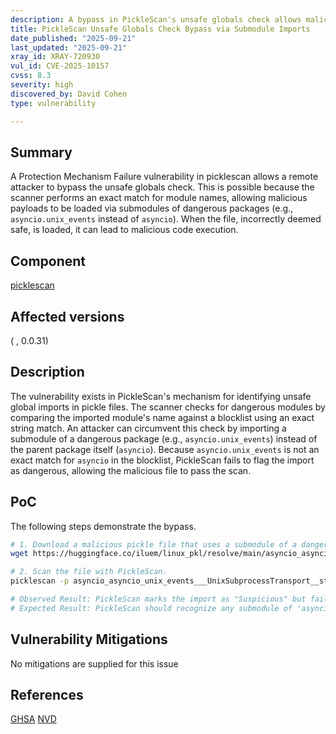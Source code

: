 ```yaml
---
description: A bypass in PickleScan's unsafe globals check allows malicious code execution via submodules of dangerous packages.
title: PickleScan Unsafe Globals Check Bypass via Submodule Imports
date_published: "2025-09-21"
last_updated: "2025-09-21"
xray_id: XRAY-720930
vul_id: CVE-2025-10157
cvss: 8.3
severity: high
discovered_by: David Cohen
type: vulnerability

---
```


## Summary

A Protection Mechanism Failure vulnerability in picklescan allows a remote attacker to bypass the unsafe globals check. This is possible because the scanner performs an exact match for module names, allowing malicious payloads to be loaded via submodules of dangerous packages (e.g., `asyncio.unix_events` instead of `asyncio`). When the file, incorrectly deemed safe, is loaded, it can lead to malicious code execution.

## Component

[picklescan](https://pypi.org/project/picklescan/)

## Affected versions

( , 0.0.31)

## Description

The vulnerability exists in PickleScan's mechanism for identifying unsafe global imports in pickle files. The scanner checks for dangerous modules by comparing the imported module's name against a blocklist using an exact string match. An attacker can circumvent this check by importing a submodule of a dangerous package (e.g., `asyncio.unix_events`) instead of the parent package itself (`asyncio`). Because `asyncio.unix_events` is not an exact match for `asyncio` in the blocklist, PickleScan fails to flag the import as dangerous, allowing the malicious file to pass the scan.

## PoC

The following steps demonstrate the bypass.

```bash
# 1. Download a malicious pickle file that uses a submodule of a dangerous package.
wget https://huggingface.co/iluem/linux_pkl/resolve/main/asyncio_asyncio_unix_events___UnixSubprocessTransport__start.pkl

# 2. Scan the file with PickleScan.
picklescan -p asyncio_asyncio_unix_events___UnixSubprocessTransport__start.pkl -g

# Observed Result: PickleScan marks the import as "Suspicious" but fails to identify it as a "dangerous" import, allowing it to pass.
# Expected Result: PickleScan should recognize any submodule of 'asyncio' as dangerous and flag the file as malicious.
```

## Vulnerability Mitigations

No mitigations are supplied for this issue

## References

[GHSA](https://github.com/advisories/GHSA-f7qq-56ww-84cr)
[NVD](https://nvd.nist.gov/vuln/detail/CVE-2025-10157)
